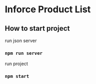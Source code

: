 # Inforce Product List


## How  to start project

run json server
### `npm run server`

run project
### `npm start`
